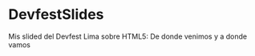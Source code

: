 DevfestSlides
=============

Mis slided del Devfest Lima sobre HTML5: De donde venimos y a donde vamos